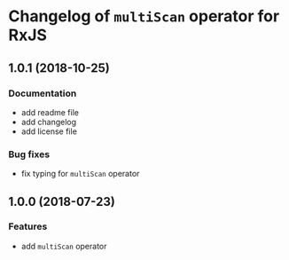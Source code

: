 # Changelog of `multiScan` operator for RxJS

## 1.0.1 (2018-10-25)
### Documentation
* add readme file
* add changelog
* add license file

### Bug fixes
* fix typing for `multiScan` operator

## 1.0.0 (2018-07-23)
### Features
* add `multiScan` operator
